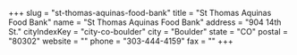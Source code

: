 +++
slug = "st-thomas-aquinas-food-bank"
title = "St Thomas Aquinas Food Bank"
name = "St Thomas Aquinas Food Bank"
address = "904 14th St."
cityIndexKey = "city-co-boulder"
city = "Boulder"
state = "CO"
postal = "80302"
website = ""
phone = "303-444-4159"
fax = ""
+++
